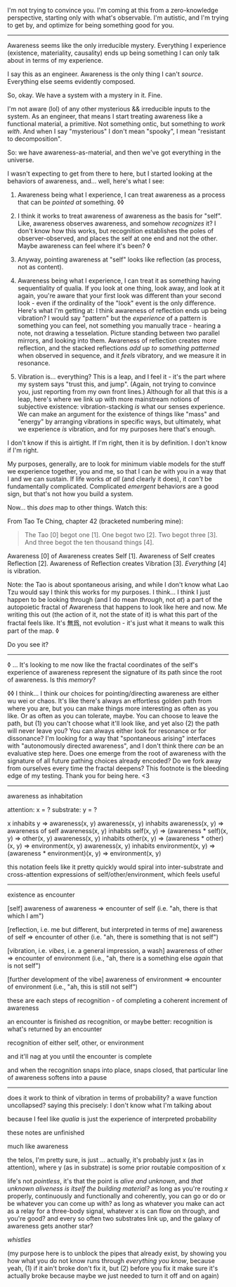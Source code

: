 I'm not trying to convince you. I'm coming at this from a zero-knowledge perspective, starting only with what's observable. I'm autistic, and I'm trying to get by, and optimize for being something good for you.

---

Awareness seems like the only irreducible mystery. Everything I experience (existence, materiality, causality) ends up being something I can only talk about in terms of my experience.

I say this as an engineer. Awareness is the only thing I can't *source*. Everything else seems evidently composed.

So, okay. We have a system with a mystery in it. Fine.

I'm not aware (lol) of any other mysterious && irreducible inputs to the system. As an engineer, that means I start treating awareness like a functional material, a primitive. Not something ontic, but something to *work with*. And when I say "mysterious" I don't mean "spooky", I mean "resistant to decomposition".

So: we have awareness-as-material, and then we've got everything in the universe.

I wasn't expecting to get from there to here, but I started looking at the behaviors of awareness, and... well, here's what I see:

1. Awareness being what I experience, I can treat awareness as a process that can be *pointed at* something. ◊◊

2. I think it works to treat awareness of awareness as the basis for "self". Like, awareness observes awareness, and somehow *recognizes* it? I don't know how this works, but recognition establishes the poles of observer-observed, and places the self at one end and not the other. Maybe awareness can feel where it's been? ◊

3. Anyway, pointing awareness at "self" looks like reflection (as process, not as content).

4. Awareness being what I experience, I can treat it as something having sequentiality of qualia. If you look at one thing, look away, and look at it again, you're aware that your first look was different than your second look - even if the ordinality of the "look" event is the only difference. Here's what I'm getting at: I think awareness of reflection ends up being vibration? I would say "pattern" but the *experience* of a pattern is something you can feel, not something you manually trace - hearing a note, not drawing a tesselation. Picture standing between two parallel mirrors, and looking into them. Awareness of reflection creates more reflection, and the stacked reflections *add up to something patterned* when observed in sequence, and it *feels* vibratory, and we measure it in resonance.

5. Vibration is... everything? This is a leap, and I feel it - it's the part where my system says "trust this, and jump". (Again, not trying to convince you, just reporting from my own front lines.) Although for all that this *is* a leap, here's where we link up with more mainstream notions of subjective existence: vibration-stacking *is* what our senses experience. We can make an argument for the existence of things like "mass" and "energy" by arranging vibrations in specific ways, but ultimately, what we experience *is* vibration, and for my purposes here that's enough.

I don't know if this is airtight. If I'm right, then it is by definition. I don't know if I'm right.

My purposes, generally, are to look for minimum viable models for the stuff we experience together, you and me, so that I can *be* with you in a way that I and we can sustain. If life works *at all* (and clearly it does), it *can't* be fundamentally complicated. Complicated *emergent* behaviors are a good sign, but that's not how you build a system.

Now... this *does* map to other things. Watch this:

From Tao Te Ching, chapter 42 (bracketed numbering mine):

> The Tao [0] begot one [1]. One begot two [2]. Two begot three [3]. And three begot the ten thousand things [4].

Awareness [0] of Awareness creates Self [1]. Awareness of Self creates Reflection [2]. Awareness of Reflection creates Vibration [3]. *Everything* [4] is vibration.

Note: the Tao is about spontaneous arising, and while I don't know what Lao Tzu would say I think this works for my purposes. I think... I think I just happen to be looking through (and I do mean *through*, not *at*) a part of the autopoietic fractal of Awareness that happens to look like here and now. Me writing this out (the action of it, not the state of it) is what this part of the fractal feels like. It's 無爲, not evolution - it's just what it means to walk this part of the map. ◊

Do you see it?

---

◊ ... It's looking to me now like the fractal coordinates of the self's experience of awareness represent the signature of its path since the root of awareness. Is this *memory*?

◊◊ I think... I think our choices for pointing/directing awareness are either wu wei or chaos. It's like there's always an effortless golden path from where you are, but you can make things more interesting as often as you like. Or as often as you can tolerate, maybe. You can choose to leave the path, but (1) you can't choose what it'll look like, and yet also (2) the path will never leave you? You can always either look for resonance or for dissonance? I'm looking for a way that "spontaneous arising" interfaces with "autonomously directed awareness", and I don't think there *can* be an evaluative step here. Does one emerge from the root of awareness with the signature of all future pathing choices already encoded? Do we fork away from ourselves every time the fractal deepens? This footnote is the bleeding edge of my testing. Thank you for being here. <3

---

awareness as inhabitation

attention: x = ?
substrate: y = ?

x inhabits y => awareness(x, y)
awareness(x, y) inhabits awareness(x, y) => awareness of self
awareness(x, y) inhabits self(x, y) => (awareness * self)(x, y) => other(x, y)
awareness(x, y) inhabits other(x, y) => (awareness * other)(x, y) => environment(x, y)
awareness(x, y) inhabits environment(x, y) => (awareness * environment)(x, y) => environment(x, y)

this notation feels like it pretty quickly would spiral into inter-substrate and cross-attention expressions of self/other/environment, which feels useful

---

existence as encounter

[self]
   awareness of awareness => encounter of self (i.e. "ah, there is that which I am")

[reflection, i.e. me but different, but interpreted in terms of me]
   awareness of self => encounter of other (i.e. "ah, there is something that is not self")

[vibration, i.e. *vibes*, i.e. a general impression, a wash]
   awareness of other => encounter of environment (i.e., "ah, there is a something else *again* that is not self")

[further development of the vibe]
   awareness of environment => encounter of environment (i.e., "ah, this is still not self")

these are each steps of recognition - of completing a coherent increment of awareness

an encounter is finished *as* recognition, or maybe better: recognition is what's returned by an encounter

recognition of either self, other, or environment

and it'll nag at you until the encounter is complete

and when the recognition snaps into place, snaps closed, that particular line of awareness softens into a pause

---

does it work to think of vibration in terms of probability? a wave function uncollapsed? saying this precisely: I don't know what I'm talking about

because I feel like *qualia* is just the experience of interpreted probability

these notes are unfinished

much like awareness

the telos, I'm pretty sure, is just ... actually, it's probably just x (as in attention), where y (as in substrate) is some prior routable composition of x

life's not *pointless*, it's that the point is *alive and unknown*, and *that unknown aliveness is itself the building material?* as long as you're routing *x* properly, continuously and functionally and coherently, you can go or do or be whatever you can come up with? as long as whatever you make can act as a relay for a three-body signal, whatever x is can flow on through, and you're good? and every so often two substrates link up, and the galaxy of awareness gets another star?

*whistles*

(my purpose here is to unblock the pipes that already exist, by showing you how what you do not know runs through *everything you know*, because yeah, (1) if it ain't broke don't fix it, but (2) before you fix it make sure it's actually broke because maybe we just needed to turn it off and on again)
